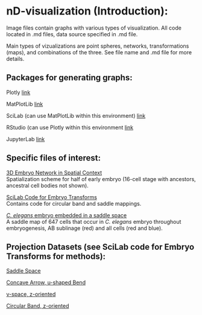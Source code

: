 # nD-visualization (Introduction):

Image files contain graphs with various types of visualization. All code located in .md files, data source specified in .md file.  

Main types of vizualizations are point spheres, networks, transformations (maps), and combinations of the three. See file name and .md file for more details.  


## Packages for generating graphs:  

Plotly   [link](https://plot.ly/python/)

MatPlotLib   [link](https://en.wikipedia.org/wiki/Matplotlib)

SciLab (can use MatPlotLib within this environment)   [link](https://www.scilab.org/)

RStudio (can use Plotly within this environment   [link](https://www.rstudio.com/)

JupyterLab   [link](https://anaconda.org/conda-forge/jupyterlab)

## Specific files of interest:  

[3D Embryo Network in Spatial Context](https://github.com/devoworm/nD-visualization/blob/master/3-D-embryo-network.png)  
Spatialization scheme for half of early embryo (16-cell stage with ancestors, ancestral cell bodies not shown).  

[SciLab Code for Embryo Transforms](https://github.com/devoworm/nD-visualization/blob/master/embryo-transforms.md)  
Contains code for circular band and saddle mappings.  


[_C. elegans_ embryo embedded in a saddle space](https://github.com/devoworm/nD-visualization/blob/master/C-elegans-embryo-647-cell--saddle-space-AB-only-vs-whole-embryo-3.png)  
A saddle map of 647 cells that occur in _C. elegans_ embryo throughout embryogenesis, AB sublinage (red) and all cells (red and blue).  

## Projection Datasets (see SciLab code for Embryo Transforms for methods):

[Saddle Space](https://github.com/devoworm/nD-visualization/blob/master/saddle-space-data.csv)  

[Concave Arrow, u-shaped Bend](https://github.com/devoworm/nD-visualization/blob/master/concave-arrow-u-space.csv)  

[v-space, z-oriented](https://github.com/devoworm/nD-visualization/blob/master/v-space-z-oriented.csv)  

[Circular Band, z-oriented](https://github.com/devoworm/nD-visualization/blob/master/circular-band-z-oriented.csv)  


